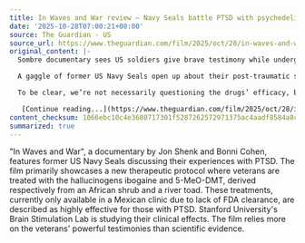 ```yaml
---
title: In Waves and War review – Navy Seals battle PTSD with psychedelic therapy
date: '2025-10-28T07:00:21+00:00'
source: The Guardian - US
source_url: https://www.theguardian.com/film/2025/oct/28/in-waves-and-war-review-documentary-ptsd-psychedelic-therapy
original_content: |-
  Sombre documentary sees US soldiers give brave testimony while undergoing ibogaine and 5-MeO-DMT treatment to confront their traumas

  A gaggle of former US Navy Seals open up about their post-traumatic stress in this absorbing if somewhat formulaic documentary by Jon Shenk and Bonni Cohen. Ultimately, it is something of an advertisement for a new therapeutic protocol that involves the veterans taking the hallucinogens [ibogaine](https://www.theguardian.com/society/2023/jan/23/ibogaine-iboga-drug-addiction-psychedelic-gabon) (derived from an African shrub) and [5-MeO-DMT](https://www.theguardian.com/lifeandstyle/2022/sep/10/celebrity-shoe-designer-patrick-cox-on-his-psychedelic-toad-awakening) (derived, like something out of a William S Burroughs novel, from a river toad); a treatment that, to hear the subjects here describe it, can work miracles on the battle-scarred, suicidal minds of its users. Currently, the treatment is only available at a Mexican clinic because the drugs have not been cleared by the US Food and Drug Administration, but a bunch of boffins connected to [Stanford University’s Brain Stimulation Lab](https://bsl.stanford.edu/) are studying its clinical effects and the film works hard to make everything look as legit as possible.

  To be clear, we’re not necessarily questioning the drugs’ efficacy, but this particular film seems barely interested in the cognitive science and lets interviews with scientists with interesting glasses and fancy vocabularies stand in as guarantors that it all actually works. More persuasive is the testimony from the half dozen men we meet, who bravely discuss their pain and distress while the cameras roll.

   [Continue reading...](https://www.theguardian.com/film/2025/oct/28/in-waves-and-war-review-documentary-ptsd-psychedelic-therapy)
content_checksum: 1066ebc10c4e3680717301f5287262572971375ac4aadf8584a8c08fe7c426df
summarized: true
---
```


"In Waves and War", a documentary by Jon Shenk and Bonni Cohen, features former US Navy Seals discussing their experiences with PTSD. The film primarily showcases a new therapeutic protocol where veterans are treated with the hallucinogens ibogaine and 5-MeO-DMT, derived respectively from an African shrub and a river toad. These treatments, currently only available in a Mexican clinic due to lack of FDA clearance, are described as highly effective for those with PTSD. Stanford University's Brain Stimulation Lab is studying their clinical effects. The film relies more on the veterans' powerful testimonies than scientific evidence.